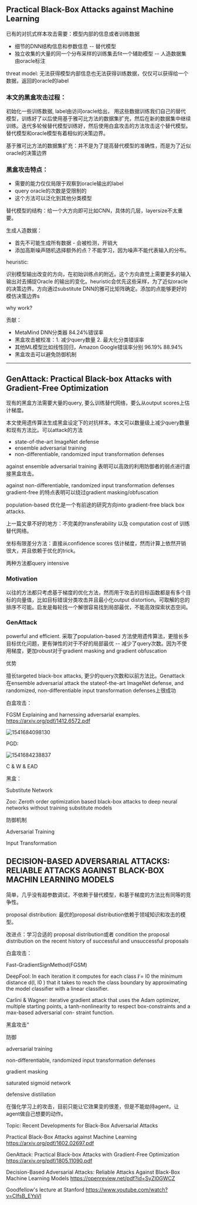 ## Practical Black-Box Attacks against Machine Learning

已有的对抗式样本攻击需要：模型内部的信息或者训练数据

* 细节的DNN结构信息和参数信息 -- 替代模型
* 独立收集的大量的同一个分布采样的训练集去fit一个辅助模型 -- 人造数据集由oracle标注

threat model: 无法获得模型内部信息也无法获得训练数据，仅仅可以获得给一个数据，返回的oracle的label

### 本文的黑盒攻击过程：

初始化一些训练数据, label由访问oracle给出， 用这些数据训练我们自己的替代模型，训练好了以后使用基于雅可比方法的数据集扩充，然后在新的数据集中继续训练。迭代多轮候替代模型训练好，然后使用白盒攻击的方法攻击这个替代模型。替代模型和oracle模型有着相似的决策边界。

基于雅可比方法的数据集扩充：并不是为了提高替代模型的准确性，而是为了近似oracle的决策边界

### 黑盒攻击特点：

* 需要的能力仅仅局限于观察到oracle输出的label
* query oracle的次数是受限制的
* 这个方法可以泛化到其他分类模型

替代模型的结构：给一个大方向即可比如CNN，具体的几层，layersize不太重要。

生成人造数据：

* 首先不可能生成所有数据 - 会被检测，开销大
* 添加高斯噪声随机选择额外的点？不能学习，因为噪声不能代表输入的分布。

heuristic:

 识别模型输出改变的方向，在初始训练点的附近。这个方向直觉上需要更多的输入输出对去捕捉Oracle 的输出的变化。heuristic会优先这些采样，为了近似oracle的决策边界。方向通过substitute DNN的雅可比矩阵确定。添加的点能够更好的模仿决策边界s

why work?





贡献：

* MetaMind DNN分类器 84.24%错误率
* 黑盒攻击被校准：1. 减少query数量 2. 最大化分类错误率
* 其他ML模型比如线性回归，Amazon Google错误率分别 96.19% 88.94%
* 黑盒攻击可以避免防御机制

----



## GenAttack: Practical Black-box Attacks with Gradient-Free Optimization

现有的黑盒方法需要大量的query, 要么训练替代网络，要么从output scores上估计梯度。

本文使用遗传算法生成黑盒设定下的对抗样本。本文可以数量级上减少query数量和现有方法比。可以attack的方法

* state-of-the-art ImageNet defense
* ensemble adversarial training
* non-differentiable, randomized input transformation defenses

against ensemble adversarial training 表明可以高效的利用防御者的弱点进行直接黑盒攻击。

against non-differentiable, randomized input transformation defenses gradient-free 的特点表明可以绕过gradient masking/obfuscation

population-based 优化是一个有前途的研究方向into gradient-free black box attacks.



上一篇文章不好的地方：不完美的transferability 以及 computation cost  of 训练替代网络。

坐标有限差分方法：直接从confidence scores 估计梯度，然而计算上依然开销很大，并且依赖于优化的trick。

两种方法都query intensive

### Motivation

以往的方法都只考虑基于梯度的优化方法，然而用于攻击的目标函数都是有多个目标的向量值，比如目标错误分类攻击并且最小化output distortion。可取解的总的排序不可能。启发是每轮找一个解很容易找到局部最优，不能高效探索状态空间。

### GenAttack

powerful and efficient. 采取了population-based 方法使用遗传算法，更擅长多目标优化问题，更有弹性的对于不好的局部最优 -- 减少了query次数。因为不使用梯度，更加robust对于gradient masking and gradient obfuscation

优势

擅长targeted black-box attacks, 更少的query次数和以前方法比。Genattack 在ensemble adversarial attack the stateof-the-art ImageNet defense, and randomized, non-differentiable input transformation defenses上很成功



白盒攻击：

FGSM Explaining and harnessing adversarial examples. https://arxiv.org/pdf/1412.6572.pdf

![1541684098130](C:\Users\Administrator\AppData\Roaming\Typora\typora-user-images\1541684098130.png)

PGD: 

![1541684238837](C:\Users\Administrator\AppData\Roaming\Typora\typora-user-images\1541684238837.png)

C & W & EAD



黑盒：

Substitute Network

Zoo: Zeroth order optimization based black-box attacks to deep neural networks without training substitute models

防御机制

Adversarial Training

Input  Transformation



## DECISION-BASED ADVERSARIAL ATTACKS: RELIABLE ATTACKS AGAINST BLACK-BOX MACHIN LEARNING MODELS
简单，几乎没有超参数调试，不依赖于替代模型，和基于梯度的方法比有同等的竞争性。

proposal distribution: 最优的proposal distribution依赖于领域知识和攻击的模型。



改进点：学习合适的 proposal distribution或者 condition the proposal distribution on the recent history of
successful and unsuccessful proposals

白盒攻击：

Fast-GradientSignMethod(FGSM)

DeepFool: In each iteration it computes for each class l ̸= l0 the minimum distance d(l, l0 ) that it takes to reach the class boundary by
approximating the model classifier with a linear classifier. 

Carlini & Wagner: iterative gradient attack that uses the Adam optimizer, multiple starting
points, a tanh-nonlinearity to respect box-constraints and a max-based adversarial con-
straint function. 

黑盒攻击“



防御

adversarial training

non-differentiable, randomized input transformation defenses

gradient masking

saturated sigmoid network

defensive distillation



在强化学习上的攻击，目前只能让它效果变的很差，但是不能劫持agent，让agent做自己想要的动作。

Topic: Recent Developments for Black-Box Adversarial Attacks

Practical Black-Box Attacks against Machine Learning https://arxiv.org/pdf/1602.02697.pdf

GenAttack: Practical Black-box Attacks with Gradient-Free Optimization https://arxiv.org/pdf/1805.11090.pdf

Decision-Based Adversarial Attacks: Reliable Attacks Against Black-Box Machine Learning Models https://openreview.net/pdf?id=SyZI0GWCZ

Goodfellow's lecture at Stanford  https://www.youtube.com/watch?v=CIfsB_EYsVI
